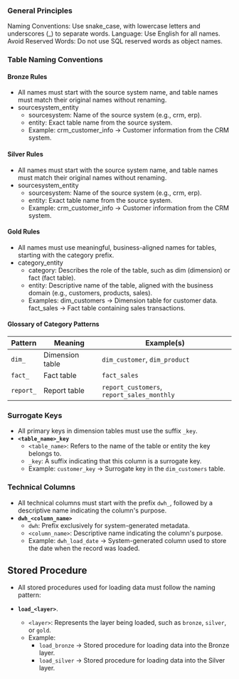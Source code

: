 ### General Principles
Naming Conventions: Use snake_case, with lowercase letters and underscores (_) to separate words.
Language: Use English for all names.
Avoid Reserved Words: Do not use SQL reserved words as object names.

### Table Naming Conventions
#### Bronze Rules
- All names must start with the source system name, and table names must match their original names without renaming.
- sourcesystem_entity
    - sourcesystem: Name of the source system (e.g., crm, erp).
    - entity: Exact table name from the source system.
    - Example: crm_customer_info → Customer information from the CRM system.

#### Silver Rules
- All names must start with the source system name, and table names must match their original names without renaming.
- sourcesystem_entity
    - sourcesystem: Name of the source system (e.g., crm, erp).
    - entity: Exact table name from the source system.
    - Example: crm_customer_info → Customer information from the CRM system.

#### Gold Rules
- All names must use meaningful, business-aligned names for tables, starting with the category prefix.
- category_entity
    - category: Describes the role of the table, such as dim (dimension) or fact (fact table).
    - entity: Descriptive name of the table, aligned with the business domain (e.g., customers, products, sales).
    - Examples:
dim_customers → Dimension table for customer data.
fact_sales → Fact table containing sales transactions.

#### **Glossary of Category Patterns**

| Pattern     | Meaning                           | Example(s)                              |
|-------------|-----------------------------------|-----------------------------------------|
| `dim_`      | Dimension table                  | `dim_customer`, `dim_product`           |
| `fact_`     | Fact table                       | `fact_sales`                            |
| `report_`   | Report table                     | `report_customers`, `report_sales_monthly`   |


### **Surrogate Keys**  
- All primary keys in dimension tables must use the suffix `_key`.
- **`<table_name>_key`**  
  - `<table_name>`: Refers to the name of the table or entity the key belongs to.  
  - `_key`: A suffix indicating that this column is a surrogate key.  
  - Example: `customer_key` → Surrogate key in the `dim_customers` table.
  
### **Technical Columns**
- All technical columns must start with the prefix `dwh_`, followed by a descriptive name indicating the column's purpose.
- **`dwh_<column_name>`**  
  - `dwh`: Prefix exclusively for system-generated metadata.  
  - `<column_name>`: Descriptive name indicating the column's purpose.  
  - Example: `dwh_load_date` → System-generated column used to store the date when the record was loaded.
 
## **Stored Procedure**

- All stored procedures used for loading data must follow the naming pattern:
- **`load_<layer>`**.
  
  - `<layer>`: Represents the layer being loaded, such as `bronze`, `silver`, or `gold`.
  - Example: 
    - `load_bronze` → Stored procedure for loading data into the Bronze layer.
    - `load_silver` → Stored procedure for loading data into the Silver layer.